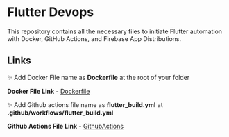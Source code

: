 
# Flutter Devops

This repository contains all the necessary files to initiate Flutter automation with Docker, GitHub Actions, and Firebase App Distributions.

## Links

✨ Add Docker File name as **Dockerfile** at the root of your folder

**Docker File Link** - [Dockerfile](https://raw.githubusercontent.com/masanthimanshu/docker_flutter/main/Dockerfile)

✨ Add Github actions file name as **flutter_build.yml** at **.github/workflows/flutter_build.yml**

**Github Actions File Link** - [GithubActions](https://raw.githubusercontent.com/masanthimanshu/flutter_devops/main/flutter_build.yml)
